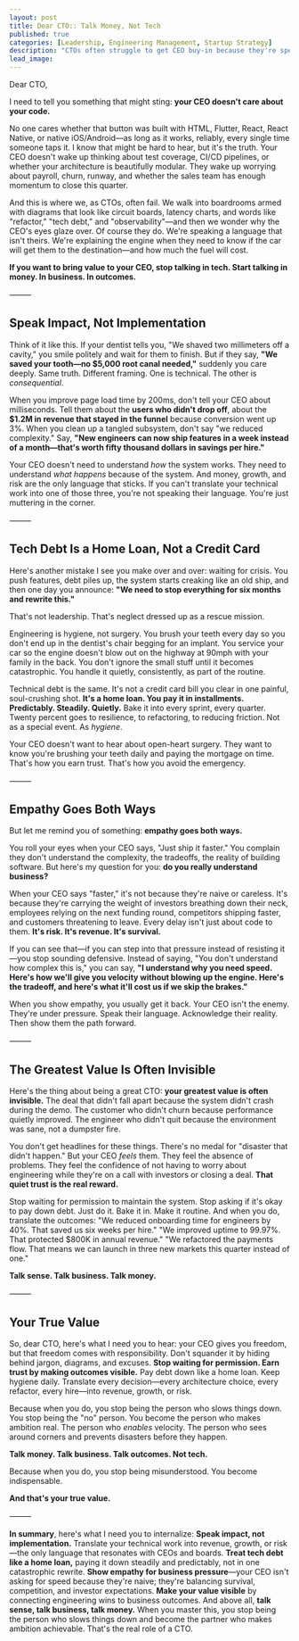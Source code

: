 ```yaml
---
layout: post
title: Dear CTO:: Talk Money, Not Tech
published: true
categories: [Leadership, Engineering Management, Startup Strategy]
description: "CTOs often struggle to get CEO buy-in because they're speaking the wrong language. Learn why translating technical work into business impact—revenue, growth, and risk—is the key to being heard, trusted, and effective. Stop talking tech. Start talking money."
lead_image:
---
```


Dear CTO,

I need to tell you something that might sting: **your CEO doesn't care about your code.**

No one cares whether that button was built with HTML, Flutter, React, React Native, or native iOS/Android—as long as it works, reliably, every single time someone taps it. I know that might be hard to hear, but it's the truth. Your CEO doesn't wake up thinking about test coverage, CI/CD pipelines, or whether your architecture is beautifully modular. They wake up worrying about payroll, churn, runway, and whether the sales team has enough momentum to close this quarter.

And this is where we, as CTOs, often fail. We walk into boardrooms armed with diagrams that look like circuit boards, latency charts, and words like "refactor," "tech debt," and "observability"—and then we wonder why the CEO's eyes glaze over. Of course they do. We're speaking a language that isn't theirs. We're explaining the engine when they need to know if the car will get them to the destination—and how much the fuel will cost.

**If you want to bring value to your CEO, stop talking in tech. Start talking in money. In business. In outcomes.**

⸻

## Speak Impact, Not Implementation

Think of it like this. If your dentist tells you, "We shaved two millimeters off a cavity," you smile politely and wait for them to finish. But if they say, **"We saved your tooth—no $5,000 root canal needed,"** suddenly you care deeply. Same truth. Different framing. One is technical. The other is *consequential*.

When you improve page load time by 200ms, don't tell your CEO about milliseconds. Tell them about the **users who didn't drop off**, about the **$1.2M in revenue that stayed in the funnel** because conversion went up 3%. When you clean up a tangled subsystem, don't say "we reduced complexity." Say, **"New engineers can now ship features in a week instead of a month—that's worth fifty thousand dollars in savings per hire."**

Your CEO doesn't need to understand *how* the system works. They need to understand *what happens* because of the system. And money, growth, and risk are the only language that sticks. If you can't translate your technical work into one of those three, you're not speaking their language. You're just muttering in the corner.

⸻

## Tech Debt Is a Home Loan, Not a Credit Card

Here's another mistake I see you make over and over: waiting for crisis. You push features, debt piles up, the system starts creaking like an old ship, and then one day you announce: **"We need to stop everything for six months and rewrite this."**

That's not leadership. That's neglect dressed up as a rescue mission.

Engineering is hygiene, not surgery. You brush your teeth every day so you don't end up in the dentist's chair begging for an implant. You service your car so the engine doesn't blow out on the highway at 90mph with your family in the back. You don't ignore the small stuff until it becomes catastrophic. You handle it quietly, consistently, as part of the routine.

Technical debt is the same. It's not a credit card bill you clear in one painful, soul-crushing shot. **It's a home loan. You pay it in installments. Predictably. Steadily. Quietly.** Bake it into every sprint, every quarter. Twenty percent goes to resilience, to refactoring, to reducing friction. Not as a special event. As *hygiene*.

Your CEO doesn't want to hear about open-heart surgery. They want to know you're brushing your teeth daily and paying the mortgage on time. That's how you earn trust. That's how you avoid the emergency.

⸻

## Empathy Goes Both Ways

But let me remind you of something: **empathy goes both ways.**

You roll your eyes when your CEO says, "Just ship it faster." You complain they don't understand the complexity, the tradeoffs, the reality of building software. But here's my question for you: **do you really understand business?**

When your CEO says "faster," it's not because they're naive or careless. It's because they're carrying the weight of investors breathing down their neck, employees relying on the next funding round, competitors shipping faster, and customers threatening to leave. Every delay isn't just about code to them. **It's risk. It's revenue. It's survival.**

If you can see that—if you can step into that pressure instead of resisting it—you stop sounding defensive. Instead of saying, "You don't understand how complex this is," you can say, **"I understand why you need speed. Here's how we'll give you velocity without blowing up the engine. Here's the tradeoff, and here's what it'll cost us if we skip the brakes."**

When you show empathy, you usually get it back. Your CEO isn't the enemy. They're under pressure. Speak their language. Acknowledge their reality. Then show them the path forward.

⸻

## The Greatest Value Is Often Invisible

Here's the thing about being a great CTO: **your greatest value is often invisible.** The deal that didn't fall apart because the system didn't crash during the demo. The customer who didn't churn because performance quietly improved. The engineer who didn't quit because the environment was sane, not a dumpster fire.

You don't get headlines for these things. There's no medal for "disaster that didn't happen." But your CEO *feels* them. They feel the absence of problems. They feel the confidence of not having to worry about engineering while they're on a call with investors or closing a deal. **That quiet trust is the real reward.**

Stop waiting for permission to maintain the system. Stop asking if it's okay to pay down debt. Just do it. Bake it in. Make it routine. And when you do, translate the outcomes: "We reduced onboarding time for engineers by 40%. That saved us six weeks per hire." "We improved uptime to 99.97%. That protected $800K in annual revenue." "We refactored the payments flow. That means we can launch in three new markets this quarter instead of one."

**Talk sense. Talk business. Talk money.**

⸻

## Your True Value

So, dear CTO, here's what I need you to hear: your CEO gives you freedom, but that freedom comes with responsibility. Don't squander it by hiding behind jargon, diagrams, and excuses. **Stop waiting for permission. Earn trust by making outcomes visible.** Pay debt down like a home loan. Keep hygiene daily. Translate every decision—every architecture choice, every refactor, every hire—into revenue, growth, or risk.

Because when you do, you stop being the person who slows things down. You stop being the "no" person. You become the person who makes ambition real. The person who *enables* velocity. The person who sees around corners and prevents disasters before they happen.

**Talk money. Talk business. Talk outcomes. Not tech.**

Because when you do, you stop being misunderstood. You become indispensable.

**And that's your true value.**

⸻

**In summary**, here's what I need you to internalize: **Speak impact, not implementation.** Translate your technical work into revenue, growth, or risk—the only language that resonates with CEOs and boards. **Treat tech debt like a home loan,** paying it down steadily and predictably, not in one catastrophic rewrite. **Show empathy for business pressure**—your CEO isn't asking for speed because they're naive; they're balancing survival, competition, and investor expectations. **Make your value visible** by connecting engineering wins to business outcomes. And above all, **talk sense, talk business, talk money.** When you master this, you stop being the person who slows things down and become the partner who makes ambition achievable. That's the real role of a CTO.

